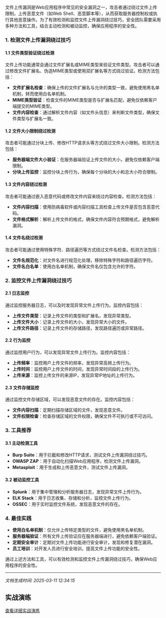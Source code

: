 文件上传漏洞是Web应用程序中常见的安全漏洞之一，攻击者通过绕过文件上传限制，上传恶意文件（如Web Shell、恶意脚本等），从而获取服务器控制权或执行其他恶意操作。为了有效检测和监控文件上传漏洞绕过技巧，安全团队需要采用多种方法和工具，结合主动检测和被动监控，确保应用程序的安全性。

### 1. 检测文件上传漏洞绕过技巧

#### 1.1 文件类型验证绕过检测
文件上传功能通常会通过文件扩展名或MIME类型来验证文件类型。攻击者可以通过修改文件扩展名、伪造MIME类型或使用双扩展名等方式绕过验证。检测方法包括：
- **文件扩展名检查**：确保上传的文件扩展名与允许的类型一致，避免使用黑名单机制，转而使用白名单机制。
- **MIME类型验证**：检查文件的MIME类型是否与扩展名匹配，避免仅依赖客户端提交的MIME类型。
- **文件内容检查**：通过解析文件内容（如文件头信息）来判断文件类型，确保文件类型与扩展名一致。

#### 1.2 文件大小限制绕过检测
攻击者可能通过分块上传、修改HTTP请求头等方式绕过文件大小限制。检测方法包括：
- **服务器端文件大小验证**：在服务器端验证上传文件的大小，避免仅依赖客户端限制。
- **分块上传监控**：监控分块上传行为，确保每个分块的大小和总大小符合限制。

#### 1.3 文件内容绕过检测
攻击者可能通过嵌入恶意代码或修改文件内容来绕过内容检查。检测方法包括：
- **文件内容扫描**：使用防病毒软件或内容扫描工具检查上传文件是否包含恶意代码。
- **文件格式解析**：解析上传文件的格式，确保文件内容符合预期格式，避免解析漏洞。

#### 1.4 文件名绕过检测
攻击者可能通过使用特殊字符、路径遍历等方式绕过文件名检查。检测方法包括：
- **文件名规范化**：对文件名进行规范化处理，移除特殊字符和路径遍历字符。
- **文件名白名单**：使用白名单机制，确保文件名仅包含允许的字符。

### 2. 监控文件上传漏洞绕过技巧

#### 2.1 日志监控
通过监控服务器日志，可以及时发现异常文件上传行为。监控内容包括：
- **上传文件类型**：记录上传文件的类型和扩展名，发现异常类型。
- **上传文件大小**：记录上传文件的大小，发现异常大小的文件。
- **上传文件路径**：记录上传文件的存储路径，发现路径遍历或异常路径。

#### 2.2 行为监控
通过监控用户行为，可以发现异常文件上传行为。监控内容包括：
- **上传频率**：监控用户上传文件的频率，发现异常高频上传行为。
- **上传时间**：监控用户上传文件的时间，发现异常时间段的上传行为。
- **上传来源**：监控上传文件的来源IP，发现异常IP地址的上传行为。

#### 2.3 文件存储监控
通过监控文件存储区域，可以发现恶意文件的存在。监控内容包括：
- **文件内容扫描**：定期扫描存储区域的文件，发现恶意文件。
- **文件权限检查**：检查存储区域的文件权限，确保文件不可执行或不可访问。

### 3. 工具推荐

#### 3.1 主动检测工具
- **Burp Suite**：用于拦截和修改HTTP请求，测试文件上传漏洞绕过技巧。
- **OWASP ZAP**：用于自动化扫描Web应用程序，检测文件上传漏洞。
- **Metasploit**：用于生成和上传恶意文件，测试文件上传漏洞。

#### 3.2 被动监控工具
- **Splunk**：用于集中管理和分析服务器日志，发现异常文件上传行为。
- **ELK Stack**：用于日志收集、存储和分析，监控文件上传行为。
- **OSSEC**：用于实时监控文件系统，发现恶意文件的存在。

### 4. 最佳实践

- **使用白名单机制**：仅允许上传特定类型的文件，避免使用黑名单机制。
- **服务器端验证**：所有文件上传验证应在服务器端进行，避免依赖客户端验证。
- **定期安全审计**：定期对文件上传功能进行安全审计，发现和修复潜在漏洞。
- **员工培训**：对开发人员进行安全培训，提高文件上传功能的安全性。

通过上述方法和工具，可以有效检测和监控文件上传漏洞绕过技巧，确保Web应用程序的安全性。

---

*文档生成时间: 2025-03-11 12:34:15*


## 实战演练

[查看详细实战演练](文件上传漏洞绕过技巧的检测与监控/详细资料/文件上传漏洞绕过技巧的检测与监控_实战演练.md)



























